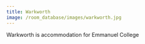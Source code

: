 ```yaml
---
title: Warkworth
image: /room_database/images/warkworth.jpg
---
```


Warkworth is accommodation for Emmanuel College